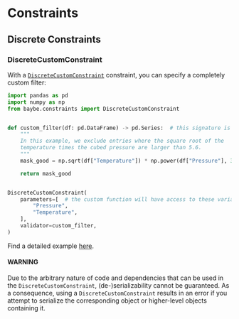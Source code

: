# Constraints
## Discrete Constraints
### DiscreteCustomConstraint

With a [`DiscreteCustomConstraint`]()
constraint, you can specify a completely custom filter:

```python
import pandas as pd
import numpy as np
from baybe.constraints import DiscreteCustomConstraint


def custom_filter(df: pd.DataFrame) -> pd.Series:  # this signature is required
    """
    In this example, we exclude entries where the square root of the
    temperature times the cubed pressure are larger than 5.6.
    """
    mask_good = np.sqrt(df["Temperature"]) * np.power(df["Pressure"], 3) <= 5.6

    return mask_good


DiscreteCustomConstraint(
    parameters=[  # the custom function will have access to these variables
        "Pressure",
        "Temperature",
    ],
    validator=custom_filter,
)
```

Find a detailed example [here]().

#### WARNING
Due to the arbitrary nature of code and dependencies that can be used in the
`DiscreteCustomConstraint`, (de-)serializability cannot be guaranteed. As a consequence,
using a `DiscreteCustomConstraint` results in an error if you attempt to serialize
the corresponding object or higher-level objects containing it.